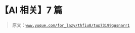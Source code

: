 # 【AI 相关】7 篇

> 原文：[`www.yuque.com/for_lazy/thfiu8/tup73i99gusnarr1`](https://www.yuque.com/for_lazy/thfiu8/tup73i99gusnarr1)

